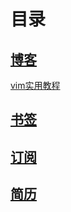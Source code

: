 # 目录

## [博客](./blog/old_read_me.md)

[vim实用教程](./Content/vim.md)

## [书签](./bookmarks/bookmark.md)

## [订阅](feed/README.md)

## [简历](RESUME.md)